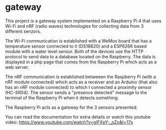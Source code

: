 # gateway
This project is a gateway system implemented on a Raspberry Pi 4 that uses Wi-Fi and nRF (radio waves) technologies for collecting data from 3 different senzors. 

The Wi-Fi communication is established with a WeMos board that has a temperature sensor connected to it (DS18B20) and a ESP8266 based module with a water level sensor. Both of the devices use the HTTP protocol to send data to a database located on the Raspberry. The data is displayed in a php page that comes from the Raspberry Pi which acts as a web server.

The nRF communication is established betweeen the Raspberry Pi (with a nRF module connected) which acts as a receiver and an Arduino (that also has an nRF module connected) to which I connected a proximity sensor (HC-SR04). The sensor sends a "presence detected" message to the terminal of the Raspberry Pi when it detects something.

The Raspberry Pi acts as a gateway for the 3 sensors presented.

You can read the documentation for extra details or watch this youtube video: https://www.youtube.com/watch?v=gIFXpY-_oZo&t=17s
